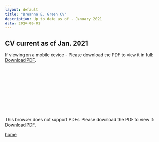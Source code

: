 ```yaml
---
layout: default
title: "Breanna E. Green CV"
description: Up to date as of - January 2021
date: 2020-09-01
---
```


## CV current as of Jan. 2021



<p>If viewing on a mobile device - Please download the PDF to view it in full: <a href="https://bregreen.github.io/assets/pdfs/CV_2020.pdf">Download PDF</a>.</p>


<object data="https://bregreen.github.io/assets/pdfs/CV_2020.pdf" type="application/pdf" width="100%" height="875px">
    <embed src="https://bregreen.github.io/assets/pdfs/CV_2020.pdf" type="application/pdf">
        <p>This browser does not support PDFs. Please download the PDF to view it: <a href="https://bregreen.github.io/assets/pdfs/CV_2020.pdf">Download PDF</a>.</p>
    </embed>
</object>



[home](./)
